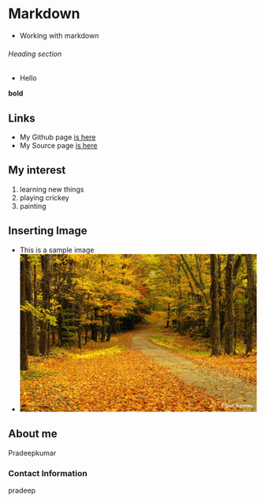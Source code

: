 # Markdown
- Working with markdown

###### Heading section
- Hello

**bold**

## Links

- My Github page [is here](https://github.com/pradeepkumartheegala "github")
- My Source page [is here](https://github.com/pradeepkumartheegala/Markdown "Source")

## My interest
1. learning new things
2. playing crickey
3. painting

## Inserting Image
- This is a sample image
- ![hello](https://github.com/pradeepkumartheegala/Markdown/blob/master/newimg.jpg "Nature")

## About me
Pradeepkumar

### Contact Information
pradeep



